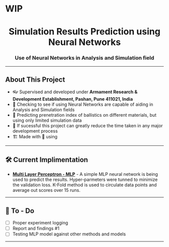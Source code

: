 # WIP
<h1 align="center">Simulation Results Prediction using Neural Networks</h1>
<h3 align="center">Use of Neural Networks in Analysis and Simulation field</h3>

---
## About This Project
- 👓 Supervised and developed under **Armament Research & Development Establishment, Pashan, Pune 411021, India**
- 🔭 Checking to see if using Neural Networks are capable of aiding in Analysis and Simulation fields
- 🔮 Predicting prenetration index of ballistics on different materials, but using only limited simulation data
- 🌱 If sucessful this project can greatly reduce the time taken in any major development process
- 🏗️ Made with 💖 using <img height="16" width="16" src="https://cdn.simpleicons.org/pytorch" style="vertical-align: bottom;"/>

---

## 🛠 Current Implimentation

- **[Multi Layer Perceptron - MLP](LINK)** - A simple MLP neural network is being used to predict the results. Hyper-parmeters were tunned to minimize the validation loss. K-Fold method is used to circulate data points and average out scores over 15 runs.

---

## 💪 To - Do

- [ ] Proper experiment logging
- [ ] Report and findings #1
- [ ] Testing MLP model against other methods and models

---
